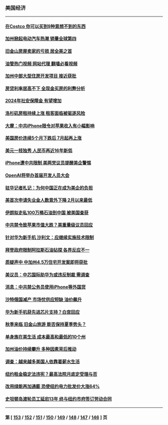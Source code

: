 ### 美国经济
---
#### [在Costco 你可以买到9种意想不到的东西](../../pages/ncid1078158/n14066128.md?09102045) 
#### [加州掀起电动汽车热潮 销量全球第四](../../pages/ncid1078158/n14070551.md?09102045) 
#### [旧金山房屋卖家的亏损 居全美之首](../../pages/ncid1078158/n14070393.md?09102045) 
#### [油管热门视频 网站代理 翻墙必看视频](http://138.2.39.72:81/youtube.html?epic-marker?09102045)
#### [加州中部大型住房开发项目 接近获批](../../pages/ncid1078158/n14070389.md?09102045) 
#### [房贷利率居高不下 全现金买房的利弊分析](../../pages/ncid1078158/n14070352.md?09102045) 
#### [2024年社安保障金 有望增加](../../pages/ncid1078158/n14070287.md?09102045) 
#### [洛杉矶房租持续上涨 租客面临被驱逐风险](../../pages/ncid1078158/n14070129.md?09102045) 
#### [大摩：中共iPhone限令对苹果收入有小幅影响](../../pages/ncid1078158/n14069821.md?09102045) 
#### [美国房价连续5个月下跌后 7月起再上涨](../../pages/ncid1078158/n14069904.md?09102045) 
#### [美元一枝独秀 人民币再近16年新低](../../pages/ncid1078158/n14069691.md?09102045) 
#### [iPhone遭中共限制 美两党议员提醒美企警惕](../../pages/ncid1078158/n14069525.md?09102045) 
#### [OpenAI将举办首届开发人员大会](../../pages/ncid1078158/n14069299.md?09102045) 
#### [驻华记者札记：为何中国正在成为美企的负担](../../pages/ncid1078158/n14069113.md?09102045) 
#### [美首次申请失业金人数意外下降 2月以来最低](../../pages/ncid1078158/n14069002.md?09102045) 
#### [伊朗拟走私100万桶石油到中国 被美国查获](../../pages/ncid1078158/n14069092.md?09102045) 
#### [中共禁令致苹果市值大跌？美重量级议员回应](../../pages/ncid1078158/n14069017.md?09102045) 
#### [针对华为新手机 沙利文：应继续实施技术限制](../../pages/ncid1078158/n14068740.md?09102045) 
#### [拜登政府限制阿拉斯石油钻探 各界反应不一](../../pages/ncid1078158/n14068590.md?09102045) 
#### [质疑声中 中加州4.5万住宅开发案即将获批](../../pages/ncid1078158/n14068394.md?09102045) 
#### [美议员：中芯国际助华为或违反制裁 需调查](../../pages/ncid1078158/n14068241.md?09102045) 
#### [消息：中共禁公务员使用iPhone等外国货](../../pages/ncid1078158/n14068221.md?09102045) 
#### [沙特俄国减产 市场忧供应短缺 油价飙升](../../pages/ncid1078158/n14068054.md?09102045) 
#### [华为新手机获先进芯片支持？白宫回应](../../pages/ncid1078158/n14067867.md?09102045) 
#### [秋季来临 旧金山旅游 能否保持夏季势头？](../../pages/ncid1078158/n14067925.md?09102045) 
#### [单身族在美生活 成本最高和最低的10个州](../../pages/ncid1078158/n14067786.md?09102045) 
#### [加州油价持续攀升 多种因素背后推动](../../pages/ncid1078158/n14067772.md?09102045) 
#### [调查：越来越多美国人依靠着薪水生活](../../pages/ncid1078158/n14067361.md?09102045) 
#### [纽约租金稳定法违宪？最高法院月底定受理与否](../../pages/ncid1078158/n14067192.md?09102045) 
#### [改用绿能再加通膨 恐使纽约电力批发价大涨64%](../../pages/ncid1078158/n14067194.md?09102045) 
#### [史坦顿岛渡轮员工延宕13年 终与纽约市府签订劳动合同](../../pages/ncid1078158/n14067214.md?09102045) 

---
#### 第 [ [153](./153.md?09102045) / [152](./152.md?09102045) / [151](./151.md?09102045) / [150](./150.md?09102045) / [149](./149.md?09102045) / [148](./148.md?09102045) / [147](./147.md?09102045) / [146](./146.md?09102045) ] 页
